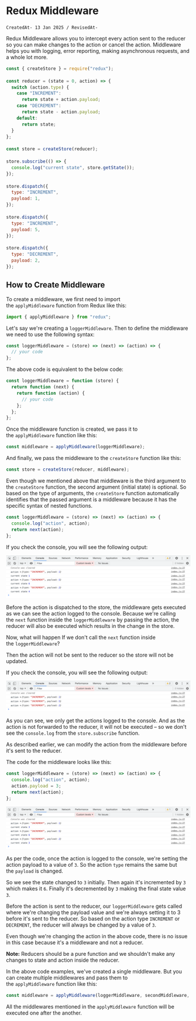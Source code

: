 # Redux Middleware

`CreatedAt- 13 Jan 2025 / RevisedAt-` 

Redux Middleware allows you to intercept every action sent to the reducer so you can make changes to the action or cancel the action. Middleware helps you with logging, error reporting, making asynchronous requests, and a whole lot more.

```jsx
const { createStore } = require("redux");

const reducer = (state = 0, action) => {
  switch (action.type) {
    case "INCREMENT":
      return state + action.payload;
    case "DECREMENT":
      return state - action.payload;
    default:
      return state;
  }
};

const store = createStore(reducer);

store.subscribe(() => {
  console.log("current state", store.getState());
});

store.dispatch({
  type: "INCREMENT",
  payload: 1,
});

store.dispatch({
  type: "INCREMENT",
  payload: 5,
});

store.dispatch({
  type: "DECREMENT",
  payload: 2,
});
```

## How to Create Middleware

To create a middleware, we first need to import the `applyMiddleware` function from Redux like this:

```jsx
import { applyMiddleware } from "redux";
```

Let's say we're creating a `loggerMiddleware`. Then to define the middleware we need to use the following syntax:

```jsx
const loggerMiddleware = (store) => (next) => (action) => {
  // your code
};
```

The above code is equivalent to the below code:

```jsx
const loggerMiddleware = function (store) {
  return function (next) {
    return function (action) {
      // your code
    };
  };
};
```

Once the middleware function is created, we pass it to the `applyMiddleware` function like this:

```jsx
const middleware = applyMiddleware(loggerMiddleware);
```

And finally, we pass the middleware to the `createStore` function like this:

```jsx
const store = createStore(reducer, middleware);
```

Even though we mentioned above that middleware is the third argument to the `createStore` function, the second argument (initial state) is optional. So based on the type of arguments, the `createStore` function automatically identifies that the passed argument is a middleware because it has the specific syntax of nested functions.

```jsx
const loggerMiddleware = (store) => (next) => (action) => {
  console.log("action", action);
  return next(action);
};
```

If you check the console, you will see the following output:

![middleware_output.png](Redux%20Middleware%201b2aeacbb29981fc9c0ed1de00784d01/middleware_output.png)

Before the action is dispatched to the store, the middleware gets executed as we can see the action logged to the console. Because we're calling the `next` function inside the `loggerMiddleware` by passing the action, the reducer will also be executed which results in the change in the store.

Now, what will happen If we don't call the `next` function inside the `loggerMiddleware`?

Then the action will not be sent to the reducer so the store will not be updated.

If you check the console, you will see the following output:

![middleware_removed_next.png](Redux%20Middleware%201b2aeacbb29981fc9c0ed1de00784d01/middleware_removed_next.png)

As you can see, we only get the actions logged to the console. And as the action is not forwarded to the reducer, it will not be executed – so we don't see the `console.log` from the `store.subscribe` function.

As described earlier, we can modify the action from the middleware before it's sent to the reducer.

The code for the middleware looks like this:

```jsx
const loggerMiddleware = (store) => (next) => (action) => {
  console.log("action", action);
  action.payload = 3;
  return next(action);
};
```

![changed_payload.png](Redux%20Middleware%201b2aeacbb29981fc9c0ed1de00784d01/changed_payload.png)

As per the code, once the action is logged to the console, we're setting the action payload to a value of `3`. So the action `type` remains the same but the `payload` is changed.

So we see the state changed to `3` initially. Then again it's incremented by `3` which makes it `6`. Finally it's decremented by `3` making the final state value `3`.

Before the action is sent to the reducer, our `loggerMiddleware` gets called where we're changing the payload value and we're always setting it to 3 before it's sent to the reducer. So based on the action type `INCREMENT` or `DECREMENT`, the reducer will always be changed by a value of `3`.

Even though we're changing the action in the above code, there is no issue in this case because it's a middleware and not a reducer.

**Note:** Reducers should be a pure function and we shouldn't make any changes to state and action inside the reducer.

In the above code examples, we've created a single middleware. But you can create multiple middlewares and pass them to the `applyMiddleware` function like this:

```jsx
const middleware = applyMiddleware(loggerMiddleware, secondMiddleware, thirdMiddleware);
```

All the middlewares mentioned in the `applyMiddleware` function will be executed one after the another.
